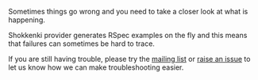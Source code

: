 Sometimes things go wrong and you need to take a closer look at what is happening.

Shokkenki provider generates RSpec examples on the fly and this means that failures can sometimes be hard to trace.

If you are still having trouble, please try the [mailing list](http://groups.google.com/forum/#!forum/shokkenki) or [raise an issue](http://github.com/brentsnook/shokkenki-provider/issues) to let us know how we can make troubleshooting easier.